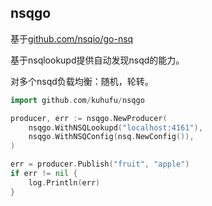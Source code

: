 nsqgo
------------------------------
基于[github.com/nsqio/go-nsq](github.com/nsqio/go-nsq)

基于nsqlookupd提供自动发现nsqd的能力。

对多个nsqd负载均衡：随机，轮转。

```go
import github.com/kuhufu/nsqgo
```

```go
producer, err := nsqgo.NewProducer(
    nsqgo.WithNSQLookupd("localhost:4161"),
    nsqgo.WithNSQConfig(nsq.NewConfig()),
)

err = producer.Publish("fruit", "apple")
if err != nil {
    log.Println(err)
}
```






